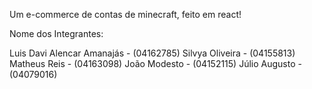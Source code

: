 Um e-commerce de contas de minecraft, feito em react!

Nome dos Integrantes:

Luis Davi Alencar Amanajás - (04162785)
Silvya Oliveira - (04155813)
Matheus Reis - (04163098)
João Modesto - (04152115)
Júlio Augusto - (04079016)
